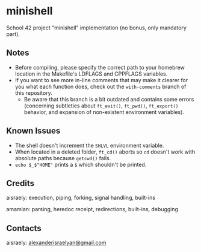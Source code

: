 # minishell
School 42 project "minishell" implementation (no bonus, only mandatory part).
## Notes
* Before compiling, please specify the correct path to your homebrew location in the Makefile's LDFLAGS and CPPFLAGS variables.
* If you want to see more in-line comments that may make it clearer for you what each function does, check out the `with-comments` branch of this repository.
  * Be aware that this branch is a bit outdated and contains some errors (concerning subtleties about `ft_exit()`, `ft_pwd()`, `ft_export()` behavior,  and expansion of non-existent environment variables).
## Known Issues
* The shell doesn't increment the `SHLVL` environment variable.
* When located in a deleted folder, `ft_cd()` aborts so `cd` doesn't work with absolute paths because `getcwd()` fails.
* `echo $_$"HOME"` prints a `$` which shouldn't be printed.
## Credits
aisraely: execution, piping, forking, signal handling, built-ins

amamian: parsing, heredoc receipt, redirections, built-ins, debugging
## Contacts
aisraely: alexanderisraelyan@gmail.com
